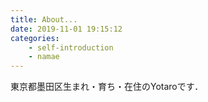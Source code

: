 ```yaml
---
title: About...
date: 2019-11-01 19:15:12
categories:
    - self-introduction
    - namae
---
```


東京都墨田区生まれ・育ち・在住のYotaroです．